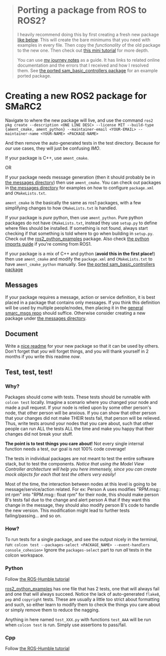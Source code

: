 ># Porting a package from ROS to ROS2?
>I heavily recommend doing this by first creating a fresh new package [like below](#creating-a-new-ros2-package-for-smarc2). 
>This will create the bare minimums that you need with examples in every file.
>Then copy the _functionality_ of the old package to the new one.
>Then check out [this mini tutorial](./Porting%20a%20package.md) for more depth.
> 
>You can use [my journey notes](./media/SAM%20Humble%20Port.png) as a guide.
>It has links to related online documentation and the errors that I received and how I resolved them.
>See [the ported sam_basic_controllers package](../examples/sam_basic_controllers/) for an example ported package.


# Creating a new ROS2 package for SMaRC2
Navigate to where the new package will live, and use the command `ros2 pkg create --description <ONE LINE DESC> --license MIT --build-type {ament_cmake, ament_python} --maintainer-email <YOUR-EMAIL> --maintainer-name <YOUR-NAME> <PACKAGE-NAME>`

And then remove the auto-generated tests in the test directory.
Because for _our_ use cases, they will just be confusing _IMO_.

If your package is C++, use `ament_cmake`.

OR 

If your package needs message generation (then it should probably be in [the messages directory](../messages/)) then use `ament_cmake`. 
You can check out packages in [the messages directory](../messages/) for examples on how to configure `package.xml` and `CMakeLists.txt`.

`ament_cmake` is the basically the same as ros1 packages, with a few simplifying changes to how `CMakeLists.txt` is handled. 


If your package is _pure_ python, then use `ament_python`.
Pure python packages do not have `CMakeLists.txt`, instead they use `setup.py` to define where files should be installed. 
If something is not found, always start checking if that something is told where to go when building in `setup.py`.
Check out the [ros2_python_examples](../examples/ros2_python_examples/) package.
Also check [the python imports guide](./Python%20imports.md) if you're coming from ROS1.


If your package is a mix of C++ and python (**avoid this in the first place!**) then use `ament_cmake` and modify the `package.xml` and `CMakeLists.txt` to have `ament_cmake_python` manually.
See [the ported sam_basic_controllers package](../examples/sam_basic_controllers/)


## Messages
If your package requires a message, action or service definition, it is best placed in a package that contains only messages. 
If you think this definition will be used by multiple people/nodes, then placing it in the [general smarc_msgs repo](../messages/smarc_msgs/) should suffice. Otherwise consider creating a new package under [the messages directory](../messages/).

## Document
Write a [nice readme](./Writing%20a%20nice%20README.md) for your new package so that it can be used by others.
Don't forget that _you_ will forget things, and you will thank yourself in 2 months if you write this readme _now_.


## Test, test, test!
### Why?
Packages should come with tests. 
These tests should be runnable with `colcon test` locally.
Imagine a scenario where you changed your node and made a pull request. 
If your node is relied upon by some other person's node, that other person will be anxious. 
If you can show that other person that your changes did not make THEIR tests fail, that person will be relieved.
Thus, write tests around your nodes that you care about, such that other people can run ALL the tests ALL the time and make you happy that their changes did not break your stuff.

**The point is to test things you care about!**
Not every single internal function needs a test, our goal is not 100% code coverage!

The tests in individual packages are not meant to test the entire software stack, but to test the components.
*Notice that using the Model View Controller architecture will help you here immensely, since you can create mock objects for each that test the others very easily!*

Most of the time, the interaction between nodes at this level is going to be message/service/action related.
For ex: Person A uses modifies "RPM.msg:: int rpm" into "RPM.msg:: float rpm" for their node, this should make person B's tests fail due to the change and alert person A that if they want this change in the message, they should also modify person B's code to handle the new version.
This modification might lead to further tests failing/passing... and so on.


### How?
To run tests for a single package, and see the output nicely in the terminal, run: `colcon test --packages-select <PACKAGE_NAME> --event-handlers console_cohesion+`
Ignore the `packages-select` part to run _all_ tests in the colcon workspace.

### Python
Follow [the ROS-Humble tutorial](https://docs.ros.org/en/humble/Tutorials/Intermediate/Testing/Python.html)

[ros2_python_examples](../examples/ros2_python_examples/test/) has one file that has 2 tests, one that will always fail and one that will always succeed. 
Notice the lack of auto-generated `flake8`, `pep` and `copyright` tests.
These are usually a little too strict about formatting and such, so either learn to modify them to check the things you care about or simply remove them to reduce the nagging.

Anything in here named `test_XXX.py` with functions `test_AAA` will be run when `colcon test` is run. Simply use assertions to pass/fail.


### Cpp
Follow [the ROS-Humble tutorial](https://docs.ros.org/en/humble/Tutorials/Intermediate/Testing/Cpp.html)
